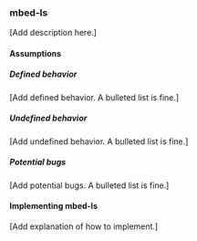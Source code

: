 ### mbed-ls

[Add description here.]

#### Assumptions

##### Defined behavior

[Add defined behavior. A bulleted list is fine.]

##### Undefined behavior

[Add undefined behavior. A bulleted list is fine.]

##### Potential bugs

[Add potential bugs. A bulleted list is fine.]

#### Implementing mbed-ls

[Add explanation of how to implement.]
